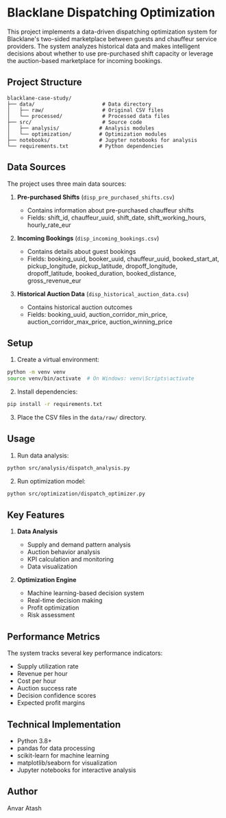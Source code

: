 # Blacklane Dispatching Optimization

This project implements a data-driven dispatching optimization system for Blacklane's two-sided marketplace between guests and chauffeur service providers. The system analyzes historical data and makes intelligent decisions about whether to use pre-purchased shift capacity or leverage the auction-based marketplace for incoming bookings.

## Project Structure

```
blacklane-case-study/
├── data/                      # Data directory
│   ├── raw/                   # Original CSV files
│   └── processed/             # Processed data files
├── src/                       # Source code
│   ├── analysis/             # Analysis modules
│   └── optimization/         # Optimization modules
├── notebooks/                # Jupyter notebooks for analysis
└── requirements.txt          # Python dependencies
```

## Data Sources

The project uses three main data sources:

1. **Pre-purchased Shifts** (`disp_pre_purchased_shifts.csv`)
   - Contains information about pre-purchased chauffeur shifts
   - Fields: shift_id, chauffeur_uuid, shift_date, shift_working_hours, hourly_rate_eur

2. **Incoming Bookings** (`disp_incoming_bookings.csv`)
   - Contains details about guest bookings
   - Fields: booking_uuid, booker_uuid, chauffeur_uuid, booked_start_at, pickup_longitude, pickup_latitude, dropoff_longitude, dropoff_latitude, booked_duration, booked_distance, gross_revenue_eur

3. **Historical Auction Data** (`disp_historical_auction_data.csv`)
   - Contains historical auction outcomes
   - Fields: booking_uuid, auction_corridor_min_price, auction_corridor_max_price, auction_winning_price

## Setup

1. Create a virtual environment:
```bash
python -m venv venv
source venv/bin/activate  # On Windows: venv\Scripts\activate
```

2. Install dependencies:
```bash
pip install -r requirements.txt
```

3. Place the CSV files in the `data/raw/` directory.

## Usage

1. Run data analysis:
```bash
python src/analysis/dispatch_analysis.py
```

2. Run optimization model:
```bash
python src/optimization/dispatch_optimizer.py
```

## Key Features

1. **Data Analysis**
   - Supply and demand pattern analysis
   - Auction behavior analysis
   - KPI calculation and monitoring
   - Data visualization

2. **Optimization Engine**
   - Machine learning-based decision system
   - Real-time decision making
   - Profit optimization
   - Risk assessment

## Performance Metrics

The system tracks several key performance indicators:
- Supply utilization rate
- Revenue per hour
- Cost per hour
- Auction success rate
- Decision confidence scores
- Expected profit margins

## Technical Implementation

- Python 3.8+
- pandas for data processing
- scikit-learn for machine learning
- matplotlib/seaborn for visualization
- Jupyter notebooks for interactive analysis

## Author

Anvar Atash
